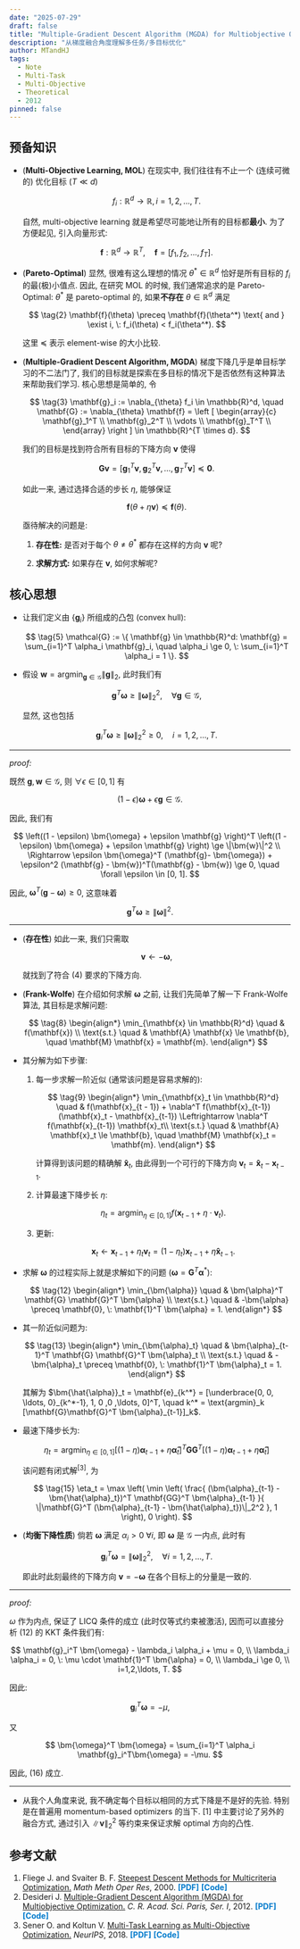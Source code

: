 ```yaml
---
date: "2025-07-29"
draft: false
title: "Multiple-Gradient Descent Algorithm (MGDA) for Multiobjective Optimization"
description: "从梯度融合角度理解多任务/多目标优化"
author: MTandHJ
tags:
  - Note
  - Multi-Task
  - Multi-Objective
  - Theoretical
  - 2012
pinned: false
---
```



## 预备知识

- (**Multi-Objective Learning, MOL**) 在现实中, 我们往往有不止一个 (连续可微的) 优化目标 ($T \ll d$)

    $$
    \tag{1}
    f_i: \mathbb{R}^d \rightarrow \mathbb{R},
    i=1,2,\ldots, T.
    $$

    自然, multi-objective learning 就是希望尽可能地让所有的目标都**最小**. 为了方便起见, 引入向量形式:

    $$
    \mathbf{f}: \mathbb{R}^d \rightarrow \mathbb{R}^T, \quad \mathbf{f} = [f_1, f_2, \ldots, f_T].
    $$

- (**Pareto-Optimal**) 显然, 很难有这么理想的情况 $\theta^* \in \mathbb{R}^d$ 恰好是所有目标的 $f_i$ 的最(极)小值点. 因此, 在研究 MOL 的时候, 我们通常追求的是 Pareto-Optimal: $\theta^*$ 是 pareto-optimal 的, 如果**不存在** $\theta \in \mathbb{R}^d$ 满足

    $$
    \tag{2}
    \mathbf{f}(\theta) \preceq \mathbf{f}(\theta^*) \text{ and } \exist i, \: f_i(\theta) < f_i(\theta^*).
    $$

    这里 $\preceq$ 表示 element-wise 的大小比较.

- (**Multiple-Gradient Descent Algorithm, MGDA**) 梯度下降几乎是单目标学习的不二法门了, 我们的目标就是探索在多目标的情况下是否依然有这种算法来帮助我们学习. 核心思想是简单的, 令

    $$
    \tag{3}
    \mathbf{g}_i := \nabla_{\theta} f_i \in \mathbb{R}^d, \quad
    \mathbf{G} := \nabla_{\theta} \mathbf{f} =
    \left [
        \begin{array}{c}
        \mathbf{g}_1^T \\
        \mathbf{g}_2^T \\
        \vdots \\
        \mathbf{g}_T^T \\
        \end{array}
    \right ] \in \mathbb{R}^{T \times d}.
    $$

    我们的目标是找到符合所有目标的下降方向 $\mathbf{v}$ 使得

    $$
    \tag{4}
    \mathbf{G}\mathbf{v} = [\mathbf{g}_1^T \mathbf{v}, \mathbf{g}_2^T \mathbf{v}, \ldots, \mathbf{g}_T^T \mathbf{v}] \preceq \mathbf{0}.
    $$

    如此一来, 通过选择合适的步长  $\eta$, 能够保证

    $$
    \mathbf{f}(\theta + \eta \mathbf{v}) \preceq \mathbf{f}(\theta).
    $$

    亟待解决的问题是:

    1. **存在性:** 是否对于每个 $\theta \not= \theta^*$ 都存在这样的方向 $\mathbf{v}$ 呢?

    2. **求解方式:** 如果存在 $\mathbf{v}$, 如何求解呢?


## 核心思想

- 让我们定义由 $\{\mathbf{g}_i\}$ 所组成的凸包 (convex hull):

    $$
    \tag{5}
    \mathcal{G} := \{
        \mathbf{g} \in \mathbb{R}^d:
        \mathbf{g} = \sum_{i=1}^T \alpha_i \mathbf{g}_i, \quad \alpha_i \ge 0, \: \sum_{i=1}^T \alpha_i = 1
    \}.
    $$

- 假设 $\bm{w} = \text{argmin}_{\mathbf{g} \in \mathcal{G}} \|\mathbf{g}\|_2$, 此时我们有

    $$
    \mathbf{g}^T \bm{\omega} \ge \|\bm{\omega}\|_2^2, \quad \forall  \mathbf{g} \in \mathcal{G},
    $$

    显然, 这也包括

    $$
    \tag{6}
    \mathbf{g}_i^T \bm{\omega} \ge \|\bm{\omega}\|_2^2 \ge 0, \quad i=1,2,\ldots, T.
    $$

---
*proof:*

既然 $\mathbf{g}, \bm{w} \in \mathcal{G}$, 则 $\forall \epsilon \in [0, 1]$ 有

$$
(1 - \epsilon) \bm{\omega} + \epsilon \mathbf{g} \in \mathcal{G}.
$$

因此, 我们有

$$
\left((1 - \epsilon) \bm{\omega} + \epsilon \mathbf{g} \right)^T
\left((1 - \epsilon) \bm{\omega} + \epsilon \mathbf{g} \right) \ge \|\bm{w}\|^2 \\
\Rightarrow \epsilon \bm{\omega}^T (\mathbf{g}- \bm{\omega}) + \epsilon^2 (\mathbf{g} - \bm{w})^T(\mathbf{g} - \bm{w}) \ge 0, \quad \forall \epsilon \in [0, 1].
$$

因此, $\bm{\omega}^T (\mathbf{g} - \bm{\omega}) \ge 0$, 这意味着

$$
\mathbf{g}^T \bm{\omega} \ge \|\bm{\omega}\|^2.
$$

---

- (**存在性**) 如此一来, 我们只需取

    $$
    \tag{7}
    \mathbf{v} \leftarrow -\bm{\omega},
    $$

    就找到了符合 (4) 要求的下降方向.


- (**Frank-Wolfe**) 在介绍如何求解 $\bm{\omega}$ 之前, 让我们先简单了解一下 Frank-Wolfe 算法, 其目标是求解问题:

    $$
    \tag{8}
    \begin{align*}
    \min_{\mathbf{x} \in \mathbb{R}^d} \quad & f(\mathbf{x}) \\
    \text{s.t.} \quad & \mathbf{A} \mathbf{x} \le \mathbf{b}, \quad \mathbf{M} \mathbf{x} = \mathbf{m}.
    \end{align*}
    $$

- 其分解为如下步骤:

    1. 每一步求解一阶近似 (通常该问题是容易求解的):

        $$
        \tag{9}
        \begin{align*}
        \min_{\mathbf{x}_t \in \mathbb{R}^d} \quad & f(\mathbf{x}_{t - 1}) + \nabla^T f(\mathbf{x}_{t-1}) (\mathbf{x}_t - \mathbf{x}_{t-1}) \Leftrightarrow \nabla^T f(\mathbf{x}_{t-1}) \mathbf{x}_t\\
        \text{s.t.} \quad & \mathbf{A} \mathbf{x}_t \le \mathbf{b}, \quad \mathbf{M} \mathbf{x}_t = \mathbf{m}.
        \end{align*}
        $$

        计算得到该问题的精确解 $\mathbf{\hat{x}}_t$, 由此得到一个可行的下降方向 $\mathbf{v}_t = \mathbf{\hat{x}}_t - \mathbf{x}_{t-1}$.
    
    2. 计算最速下降步长 $\eta$:

        $$
        \tag{10}
        \eta_t = \text{argmin}_{\eta \in [0, 1]} f(\mathbf{x}_{t-1} + \eta \cdot \mathbf{v}_t).
        $$
    
    3. 更新:

        $$
        \tag{11}
        \mathbf{x}_t \leftarrow \mathbf{x}_{t-1} + \eta_t \mathbf{v}_t = (1 - \eta_t) \mathbf{x}_{t-1} + \eta \mathbf{\hat{x}}_{t-1}.
        $$


- 求解 $\bm{\omega}$ 的过程实际上就是求解如下的问题 ($\bm{\omega} = \mathbf{G}^T \bm{\alpha}^*$):

    $$
    \tag{12}
    \begin{align*}
    \min_{\bm{\alpha}} \quad & \bm{\alpha}^T \mathbf{G} \mathbf{G}^T \bm{\alpha} \\
    \text{s.t.} \quad & -\bm{\alpha} \preceq \mathbf{0}, \: \mathbf{1}^T \bm{\alpha} = 1.
    \end{align*}
    $$

- 其一阶近似问题为:

    $$
    \tag{13}
    \begin{align*}
    \min_{\bm{\alpha}_t} \quad & \bm{\alpha}_{t-1}^T \mathbf{G} \mathbf{G}^T \bm{\alpha}_t \\
    \text{s.t.} \quad & -\bm{\alpha}_t \preceq \mathbf{0}, \: \mathbf{1}^T \bm{\alpha}_t = 1.
    \end{align*}
    $$

    其解为 $\bm{\hat{\alpha}}_t = \mathbf{e}_{k^*} = [\underbrace{0, 0, \ldots, 0}_{k^*-1}, 1, 0 ,0 ,\ldots, 0]^T, \quad k^* = \text{argmin}_k [\mathbf{G}\mathbf{G}^T \bm{\alpha}_{t-1}]_k$.

- 最速下降步长为:

    $$
    \tag{14}
    \eta_t = \text{argmin}_{\eta \in [0, 1]}
    \left[
        (1 - \eta) \bm{\alpha}_{t-1} + \eta \bm{\hat{\alpha}}_t
    \right]^T
    \mathbf{G}
    \mathbf{G}^T
    \left[
        (1 - \eta) \bm{\alpha}_{t-1} + \eta \bm{\hat{\alpha}}_t
    \right]
    $$

    该问题有闭式解${}^{[3]}$, 为

    $$
    \tag{15}
    \eta_t = \max \left(
        \min \left(
            \frac{
                (\bm{\alpha}_{t-1} - \bm{\hat{\alpha}_t})^T \mathbf{GG}^T \bm{\alpha}_{t-1}
            }{
                \|\mathbf{G}^T (\bm{\alpha}_{t-1} - \bm{\hat{\alpha}_t})\|_2^2
            },
            1
        \right),
        0
    \right).
    $$

- (**均衡下降性质**)  倘若 $\bm{\omega}$ 满足 $\alpha_i > 0 \: \forall i$, 即 $\bm{\omega}$ 是 $\mathcal{G}$ 一内点, 此时有

    $$
    \tag{16}
    \mathbf{g}_i^T \bm{\omega} = \|\bm{\omega}\|_2^2, \quad \forall i=1,2,\ldots, T.
    $$

    即此时此刻最终的下降方向 $\mathbf{v} = -\bm{\omega}$ 在各个目标上的分量是一致的.

---

*proof:*

$\omega$ 作为内点, 保证了 LICQ 条件的成立 (此时仅等式约束被激活), 因而可以直接分析 (12) 的 KKT 条件我们有:

$$
\mathbf{g}_i^T \bm{\omega} - \lambda_i \alpha_i + \mu = 0, \\
\lambda_i \alpha_i = 0, 
\: \mu \cdot \mathbf{1}^T \bm{\alpha} = 0, \\
\lambda_i \ge 0, \\
i=1,2,\ldots, T.
$$

因此:

$$
\mathbf{g}_i^T \bm{\omega} = -\mu,
$$

又

$$
\bm{\omega}^T
\bm{\omega} = \sum_{i=1}^T \alpha_i \mathbf{g}_i^T\bm{\omega} = -\mu.
$$

因此, (16) 成立.

---


- 从我个人角度来说, 我不确定每个目标以相同的方式下降是不是好的先验. 特别是在普遍用 momentum-based optimizers 的当下. [1] 中主要讨论了另外的融合方式, 通过引入 $\|\mathbf{v}\|_2^2$ 等约束来保证求解 optimal 方向的凸性.

## 参考文献

<ol class="reference">
  <li>
    Fliege J. and Svaiter B.  F.
    <u>Steepest Descent Methods for Multicriteria Optimization.</u>
    <i>Math Meth Oper Res</i>, 2000.
    <a href="https://link.springer.com/article/10.1007/s001860000043" style="color: #007acc; font-weight: bold; text-decoration: none;">[PDF]</a>
    <a href="" style="color: #007acc; font-weight: bold; text-decoration: none;">[Code]</a>
  </li>

  <li>
    Desideri J.
    <u>Multiple-Gradient Descent Algorithm (MGDA) for Multiobjective Optimization.</u>
    <i>C. R. Acad. Sci. Paris, Ser. I</i>, 2012.
    <a href="https://www.sciencedirect.com/science/article/pii/S1631073X12000738" style="color: #007acc; font-weight: bold; text-decoration: none;">[PDF]</a>
    <a href="" style="color: #007acc; font-weight: bold; text-decoration: none;">[Code]</a>
  </li>

  <li>
    Sener O. and Koltun V.
    <u>Multi-Task Learning as Multi-Objective Optimization.</u>
    <i>NeurIPS</i>, 2018.
    <a href="https://proceedings.neurips.cc/paper/2018/file/432aca3a1e345e339f35a30c8f65edce-Paper.pdf?msclkid=43184066ce9e11ec9e7b8bbe1281bf80" style="color: #007acc; font-weight: bold; text-decoration: none;">[PDF]</a>
    <a href="https://github.com/isl-org/MultiObjectiveOptimization" style="color: #007acc; font-weight: bold; text-decoration: none;">[Code]</a>
  </li>
  <!-- 添加更多文献条目 -->
</ol>